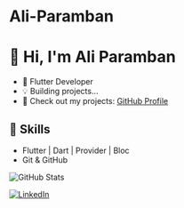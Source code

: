 # Ali-Paramban
# 👋 Hi, I'm Ali Paramban  
- 🚀 Flutter Developer  
- 💡 Building projects...  
- 🔗 Check out my projects: [GitHub Profile](https://github.com/AliUMMER)  

## 🚀 Skills  
- Flutter | Dart | Provider | Bloc  
- Git & GitHub  

![GitHub Stats](https://github-readme-stats.vercel.app/api?username=AliUMMER&show_icons=true&theme=radical)  

[![LinkedIn](https://img.shields.io/badge/LinkedIn-Profile-blue)](https://www.linkedin.com/in/ali-p-0865a3230/)  

<!-- Ali-Paramban/Ali-Paramban is a ✨ special ✨ repository because its README.md (this file) appears on your GitHub profile.  
You can click the Preview link to take a look at your changes. -->
